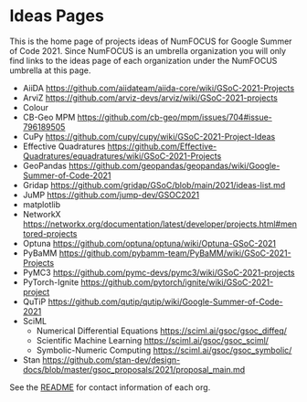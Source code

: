 # Ideas Pages

This is the home page of projects ideas of NumFOCUS for Google Summer of Code 2021.
Since NumFOCUS is an umbrella organization you will only find links to the ideas
page of each organization under the NumFOCUS umbrella at this page.

- AiiDA https://github.com/aiidateam/aiida-core/wiki/GSoC-2021-Projects
- ArviZ https://github.com/arviz-devs/arviz/wiki/GSoC-2021-projects
- Colour
- CB-Geo MPM https://github.com/cb-geo/mpm/issues/704#issue-796189505
- CuPy https://github.com/cupy/cupy/wiki/GSoC-2021-Project-Ideas
- Effective Quadratures https://github.com/Effective-Quadratures/equadratures/wiki/GSoC-2021-Projects
- GeoPandas https://github.com/geopandas/geopandas/wiki/Google-Summer-of-Code-2021
- Gridap https://github.com/gridap/GSoC/blob/main/2021/ideas-list.md
- JuMP https://github.com/jump-dev/GSOC2021
- matplotlib
- NetworkX https://networkx.org/documentation/latest/developer/projects.html#mentored-projects
- Optuna https://github.com/optuna/optuna/wiki/Optuna-GSoC-2021
- PyBaMM https://github.com/pybamm-team/PyBaMM/wiki/GSoC-2021-Projects
- PyMC3 https://github.com/pymc-devs/pymc3/wiki/GSoC-2021-projects
- PyTorch-Ignite https://github.com/pytorch/ignite/wiki/GSoC-2021-project
- QuTiP https://github.com/qutip/qutip/wiki/Google-Summer-of-Code-2021
- SciML 
  - Numerical Differential Equations  https://sciml.ai/gsoc/gsoc_diffeq/
  - Scientific Machine Learning  https://sciml.ai/gsoc/gsoc_sciml/
  - Symbolic-Numeric Computing  https://sciml.ai/gsoc/gsoc_symbolic/
- Stan https://github.com/stan-dev/design-docs/blob/master/gsoc_proposals/2021/proposal_main.md
  

See the [README](https://github.com/numfocus/gsoc/blob/master/README.md#organizations-confirmed-under-numfocus-umbrella) for contact information of each org.
